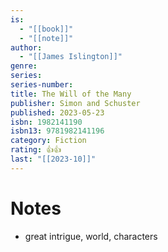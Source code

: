 ```yaml
---
is:
  - "[[book]]"
  - "[[note]]"
author:
  - "[[James Islington]]"
genre: 
series: 
series-number: 
title: The Will of the Many
publisher: Simon and Schuster
published: 2023-05-23
isbn: 1982141190
isbn13: 9781982141196
category: Fiction
rating: 👍👍
last: "[[2023-10]]"
---
```

# Notes
- great intrigue, world, characters
